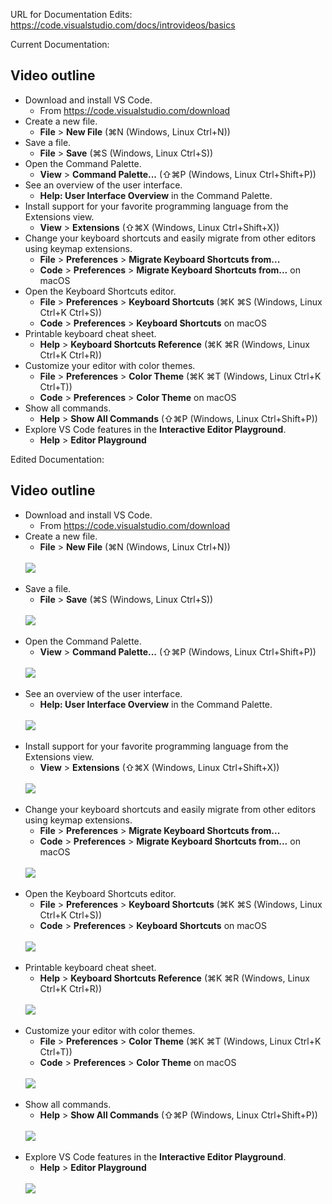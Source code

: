 URL for Documentation Edits: https://code.visualstudio.com/docs/introvideos/basics

Current Documentation:

<h2 id="_video-outline" data-needslink="_video-outline">Video outline</h2>
<ul>
<li>Download and install VS Code.
<ul>
<li>From <a href="https://code.visualstudio.com/download">https://code.visualstudio.com/download</a></li>
</ul>
</li>
<li>Create a new file.
<ul>
<li><strong>File</strong> &gt; <strong>New File</strong> (<span class="dynamic-keybinding" data-commandId="workbench.action.files.newUntitledFile" data-osx="⌘N" data-win="Ctrl+N" data-linux="Ctrl+N"><span class="keybinding">⌘N</span> (Windows, Linux <span class="keybinding">Ctrl+N</span>)</span>)</li>
</ul>
</li>
<li>Save a file.
<ul>
<li><strong>File</strong> &gt; <strong>Save</strong> (<span class="dynamic-keybinding" data-commandId="workbench.action.files.save" data-osx="⌘S" data-win="Ctrl+S" data-linux="Ctrl+S"><span class="keybinding">⌘S</span> (Windows, Linux <span class="keybinding">Ctrl+S</span>)</span>)</li>
</ul>
</li>
<li>Open the Command Palette.
<ul>
<li><strong>View</strong> &gt; <strong>Command Palette...</strong> (<span class="dynamic-keybinding" data-commandId="workbench.action.showCommands" data-osx="⇧⌘P" data-win="Ctrl+Shift+P" data-linux="Ctrl+Shift+P"><span class="keybinding">⇧⌘P</span> (Windows, Linux <span class="keybinding">Ctrl+Shift+P</span>)</span>)</li>
</ul>
</li>
<li>See an overview of the user interface.
<ul>
<li><strong>Help: User Interface Overview</strong> in the Command Palette.</li>
</ul>
</li>
<li>Install support for your favorite programming language from the Extensions view.
<ul>
<li><strong>View</strong> &gt; <strong>Extensions</strong> (<span class="dynamic-keybinding" data-commandId="workbench.view.extensions" data-osx="⇧⌘X" data-win="Ctrl+Shift+X" data-linux="Ctrl+Shift+X"><span class="keybinding">⇧⌘X</span> (Windows, Linux <span class="keybinding">Ctrl+Shift+X</span>)</span>)</li>
</ul>
</li>
<li>Change your keyboard shortcuts and easily migrate from other editors using keymap extensions.
<ul>
<li><strong>File</strong> &gt; <strong>Preferences</strong> &gt; <strong>Migrate Keyboard Shortcuts from...</strong></li>
<li><strong>Code</strong> &gt; <strong>Preferences</strong> &gt; <strong>Migrate Keyboard Shortcuts from...</strong> on macOS</li>
</ul>
</li>
<li>Open the Keyboard Shortcuts editor.
<ul>
<li><strong>File</strong> &gt; <strong>Preferences</strong> &gt; <strong>Keyboard Shortcuts</strong> (<span class="dynamic-keybinding" data-commandId="workbench.action.openGlobalKeybindings" data-osx="⌘K ⌘S" data-win="Ctrl+K Ctrl+S" data-linux="Ctrl+K Ctrl+S"><span class="keybinding">⌘K ⌘S</span> (Windows, Linux <span class="keybinding">Ctrl+K Ctrl+S</span>)</span>)</li>
<li><strong>Code</strong> &gt; <strong>Preferences</strong> &gt; <strong>Keyboard Shortcuts</strong> on macOS</li>
</ul>
</li>
<li>Printable keyboard cheat sheet.
<ul>
<li><strong>Help</strong> &gt;  <strong>Keyboard Shortcuts Reference</strong> (<span class="dynamic-keybinding" data-commandId="workbench.action.keybindingsReference" data-osx="⌘K ⌘R" data-win="Ctrl+K Ctrl+R" data-linux="Ctrl+K Ctrl+R"><span class="keybinding">⌘K ⌘R</span> (Windows, Linux <span class="keybinding">Ctrl+K Ctrl+R</span>)</span>)</li>
</ul>
</li>
<li>Customize your editor with color themes.
<ul>
<li><strong>File</strong> &gt; <strong>Preferences</strong> &gt; <strong>Color Theme</strong> (<span class="dynamic-keybinding" data-commandId="workbench.action.selectTheme" data-osx="⌘K ⌘T" data-win="Ctrl+K Ctrl+T" data-linux="Ctrl+K Ctrl+T"><span class="keybinding">⌘K ⌘T</span> (Windows, Linux <span class="keybinding">Ctrl+K Ctrl+T</span>)</span>)</li>
<li><strong>Code</strong> &gt; <strong>Preferences</strong> &gt; <strong>Color Theme</strong> on macOS</li>
</ul>
</li>
<li>Show all commands.
<ul>
<li><strong>Help</strong> &gt; <strong>Show All Commands</strong> (<span class="dynamic-keybinding" data-commandId="workbench.action.showCommands" data-osx="⇧⌘P" data-win="Ctrl+Shift+P" data-linux="Ctrl+Shift+P"><span class="keybinding">⇧⌘P</span> (Windows, Linux <span class="keybinding">Ctrl+Shift+P</span>)</span>)</li>
</ul>
</li>
<li>Explore VS Code features in the <strong>Interactive Editor Playground</strong>.
<ul>
<li><strong>Help</strong> &gt; <strong>Editor Playground</strong></li>
</ul>
</li>
</ul>

Edited Documentation:

<h2 id="_video-outline" data-needslink="_video-outline">Video outline</h2>
<ul>
<li>Download and install VS Code.
<ul>
<li>From <a href="https://code.visualstudio.com/download">https://code.visualstudio.com/download</a></li>
</ul>
</li>
<li>Create a new file.
<ul>
<li><strong>File</strong> &gt; <strong>New File</strong> (<span class="dynamic-keybinding" data-commandId="workbench.action.files.newUntitledFile" data-osx="⌘N" data-win="Ctrl+N" data-linux="Ctrl+N"><span class="keybinding">⌘N</span> (Windows, Linux <span class="keybinding">Ctrl+N</span>)</span>)</li>
</ul>
</li><br>
<img src="Getting-Started-Screenshots/new-file.png"><br><br>
<li>Save a file.
<ul>
<li><strong>File</strong> &gt; <strong>Save</strong> (<span class="dynamic-keybinding" data-commandId="workbench.action.files.save" data-osx="⌘S" data-win="Ctrl+S" data-linux="Ctrl+S"><span class="keybinding">⌘S</span> (Windows, Linux <span class="keybinding">Ctrl+S</span>)</span>)</li>
</ul>
</li><br>
<img src="Getting-Started-Screenshots/save-a-file.png"><br><br>
<li>Open the Command Palette.
<ul>
<li><strong>View</strong> &gt; <strong>Command Palette...</strong> (<span class="dynamic-keybinding" data-commandId="workbench.action.showCommands" data-osx="⇧⌘P" data-win="Ctrl+Shift+P" data-linux="Ctrl+Shift+P"><span class="keybinding">⇧⌘P</span> (Windows, Linux <span class="keybinding">Ctrl+Shift+P</span>)</span>)</li>
</ul>
</li><br>
<img src="Getting-Started-Screenshots/open-command-palette.png"><br><br>
<li>See an overview of the user interface.
<ul>
<li><strong>Help: User Interface Overview</strong> in the Command Palette.</li>
</ul>
</li><br>
<img src="Getting-Started-Screenshots/display-user-interface-overview.png"><br><br>
<li>Install support for your favorite programming language from the Extensions view.
<ul>
<li><strong>View</strong> &gt; <strong>Extensions</strong> (<span class="dynamic-keybinding" data-commandId="workbench.view.extensions" data-osx="⇧⌘X" data-win="Ctrl+Shift+X" data-linux="Ctrl+Shift+X"><span class="keybinding">⇧⌘X</span> (Windows, Linux <span class="keybinding">Ctrl+Shift+X</span>)</span>)</li>
</ul>
</li><br>
<img src="Getting-Started-Screenshots/extensions.png"><br><br>
<li>Change your keyboard shortcuts and easily migrate from other editors using keymap extensions.
<ul>
<li><strong>File</strong> &gt; <strong>Preferences</strong> &gt; <strong>Migrate Keyboard Shortcuts from...</strong></li>
<li><strong>Code</strong> &gt; <strong>Preferences</strong> &gt; <strong>Migrate Keyboard Shortcuts from...</strong> on macOS</li>
</ul>
</li><br>
<img src="Getting-Started-Screenshots/migrate-keyboard-shortcuts.png"><br><br>
<li>Open the Keyboard Shortcuts editor.
<ul>
<li><strong>File</strong> &gt; <strong>Preferences</strong> &gt; <strong>Keyboard Shortcuts</strong> (<span class="dynamic-keybinding" data-commandId="workbench.action.openGlobalKeybindings" data-osx="⌘K ⌘S" data-win="Ctrl+K Ctrl+S" data-linux="Ctrl+K Ctrl+S"><span class="keybinding">⌘K ⌘S</span> (Windows, Linux <span class="keybinding">Ctrl+K Ctrl+S</span>)</span>)</li>
<li><strong>Code</strong> &gt; <strong>Preferences</strong> &gt; <strong>Keyboard Shortcuts</strong> on macOS</li>
</ul>
</li><br>
<img src="Getting-Started-Screenshots/edit-keyboard-shortcuts.png"><br><br>
<li>Printable keyboard cheat sheet.
<ul>
<li><strong>Help</strong> &gt;  <strong>Keyboard Shortcuts Reference</strong> (<span class="dynamic-keybinding" data-commandId="workbench.action.keybindingsReference" data-osx="⌘K ⌘R" data-win="Ctrl+K Ctrl+R" data-linux="Ctrl+K Ctrl+R"><span class="keybinding">⌘K ⌘R</span> (Windows, Linux <span class="keybinding">Ctrl+K Ctrl+R</span>)</span>)</li>
</ul>
</li><br>
<img src="Getting-Started-Screenshots/keyboard-shortcuts-reference.png"><br><br>
<li>Customize your editor with color themes.
<ul>
<li><strong>File</strong> &gt; <strong>Preferences</strong> &gt; <strong>Color Theme</strong> (<span class="dynamic-keybinding" data-commandId="workbench.action.selectTheme" data-osx="⌘K ⌘T" data-win="Ctrl+K Ctrl+T" data-linux="Ctrl+K Ctrl+T"><span class="keybinding">⌘K ⌘T</span> (Windows, Linux <span class="keybinding">Ctrl+K Ctrl+T</span>)</span>)</li>
<li><strong>Code</strong> &gt; <strong>Preferences</strong> &gt; <strong>Color Theme</strong> on macOS</li>
</ul>
</li><br>
<img src="Getting-Started-Screenshots/color-themes.png"><br><br>
<li>Show all commands.
<ul>
<li><strong>Help</strong> &gt; <strong>Show All Commands</strong> (<span class="dynamic-keybinding" data-commandId="workbench.action.showCommands" data-osx="⇧⌘P" data-win="Ctrl+Shift+P" data-linux="Ctrl+Shift+P"><span class="keybinding">⇧⌘P</span> (Windows, Linux <span class="keybinding">Ctrl+Shift+P</span>)</span>)</li>
</ul>
</li><br>
<img src="Getting-Started-Screenshots/show-all-commands.png"><br><br>
<li>Explore VS Code features in the <strong>Interactive Editor Playground</strong>.
<ul>
<li><strong>Help</strong> &gt; <strong>Editor Playground</strong></li>
</ul>
</li><br>
<img src="Getting-Started-Screenshots/editor-playground.png">
</ul>
